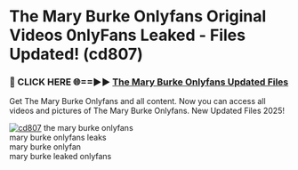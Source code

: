 # The Mary Burke Onlyfans Original Videos 0nlyFans Leaked - Files Updated! (cd807)

<h3>🔴 CLICK HERE 🌐==►► <a href="https://tinyurl.com/3hn5wdd3" rel="nofollow">The Mary Burke Onlyfans Updated Files</a></h3>

Get The Mary Burke Onlyfans and all content. Now you can access all videos and pictures of The Mary Burke Onlyfans. New Updated Files 2025!

[![cd807](https://i.imgur.com/4HnBqBT.gif)](https://tinyurl.com/3hn5wdd3)
the mary burke onlyfans<br>
mary burke onlyfans leaks<br>
mary burke onlyfan<br>
mary burke leaked onlyfans